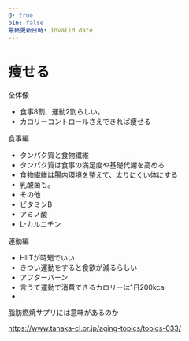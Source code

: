 ```yaml
---
Q: true
pin: false
最終更新日時: Invalid date
---
```

# 痩せる

全体像

- 食事8割、運動2割らしい。  
- カロリーコントロールさえできれば痩せる  

食事編

- タンパク質と食物繊維  
- タンパク質は食事の満足度や基礎代謝を高める  
- 食物繊維は腸内環境を整えて、太りにくい体にする  
- 乳酸菌も。  
- その他  
- ビタミンB  
- アミノ酸  
- L-カルニチン  

運動編

- HIITが時短でいい  
- きつい運動をすると食欲が減るらしい  
- アフターバーン  
- 言うて運動で消費できるカロリーは1日200kcal  
-  

脂肪燃焼サプリには意味があるのか

https://www.tanaka-cl.or.jp/aging-topics/topics-033/